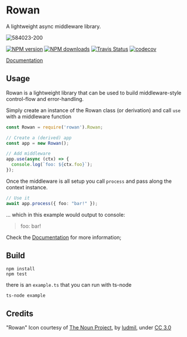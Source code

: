 # Rowan

A lightweight async middleware library.  

![584023-200](https://cloud.githubusercontent.com/assets/3584509/21929203/1ffa1db6-d987-11e6-8e07-77a6131097af.png)

[![NPM version][npm-image]][npm-url]
[![NPM downloads][npm-downloads]][npm-url]
[![Travis Status][travis-image]][travis-url]
[![codecov](https://codecov.io/gh/MeirionHughes/rowan/branch/master/graph/badge.svg)](https://codecov.io/gh/MeirionHughes/rowan)

[Documentation](https://github.com/MeirionHughes/rowan/wiki)

## Usage

Rowan is a lightweight library that can be used to build middleware-style control-flow and error-handling. 

Simply create  an instance of the Rowan class (or derivation) and call `use` with a middleware function

```ts
const Rowan = require('rowan').Rowan;

// Create a (derived) app
const app = new Rowan();

// Add middleware
app.use(async (ctx) => {
  console.log(`foo: ${ctx.foo}`);
});

```

Once the middleware is all setup you call `process` and pass along the context instance. 


```ts
// Use it 
await app.process({ foo: "bar!" });
```

... which in this example would output to console: 

>foo: bar!

Check the [Documentation](https://github.com/MeirionHughes/rowan/wiki) for more information; 

## Build

```
npm install
npm test
```

there is an `example.ts` that you can run with ts-node

```
ts-node example
```

## Credits
"Rowan" Icon courtesy of [The Noun Project](https://thenounproject.com/), by [ludmil](https://thenounproject.com/Maludk), under [CC 3.0](http://creativecommons.org/licenses/by/3.0/us/)

[npm-url]: https://npmjs.org/package/rowan
[npm-image]: https://img.shields.io/npm/v/rowan.svg
[npm-downloads]: https://img.shields.io/npm/dm/rowan.svg
[travis-url]: https://travis-ci.org/MeirionHughes/rowan
[travis-image]: https://img.shields.io/travis/MeirionHughes/rowan/master.svg

